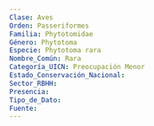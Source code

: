```yaml
---
Clase: Aves
Orden: Passeriformes
Familia: Phytotomidae
Género: Phytotoma
Especie: Phytotoma rara
Nombre_Común: Rara
Categoría_UICN: Preocupación Menor
Estado_Conservación_Nacional: 
Sector_RBHH: 
Presencia: 
Tipo_de_Dato: 
Fuente: 
---
```


